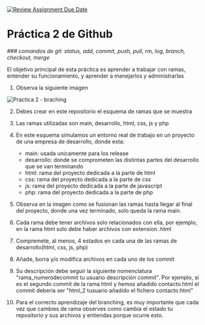 [![Review Assignment Due Date](https://classroom.github.com/assets/deadline-readme-button-24ddc0f5d75046c5622901739e7c5dd533143b0c8e959d652212380cedb1ea36.svg)](https://classroom.github.com/a/XPev-MiW)
# Práctica 2 de Github
*### comandos de git: status, add, commit, push, pull, rm, log, branch, checkout, merge*

El objetivo principal de esta práctica es aprender a trabajar con ramas, entender su funcionamiento, y aprender a manejarlos y administrarlas

1. Observa la siguiente imagen

 ![Practica 2 - braching](img/branching.png)
   
2. Debes crear en este repositorio el esquema de ramas que se muestra
   
3. Las ramas utilizadas son main, desarrollo, html, css, js y php
   
4. En este esquema simulamos un entorno real de trabajo en un proyecto de una empresa de desarrollo, donde esta:
   - main: usada unicamente para los release
   - desarrollo: donde se comprometen las distintas partes del desarrollo que se van terminando
   - html: rama del proyecto dedicada a la parte de html
   - css: rama del proyecto dedicada a la parte de css
   - js: rama del proyecto dedicada a la parte de javascript
   - php: rama del proyecto dedicada a la parte de php
     
5. Observa en la imagen como se fusionan las ramas hasta llegar al final del proyecto, donde una vez terminado, solo queda la rama main.
   
6. Cada rama debe tener archivos solo relacionados con ella, por ejemplo, en la rama html solo debe haber archivos con extension .html
   
7.  Compremete, al menos, 4 estados en cada una de las ramas de desarrollo(html, css, js, php)
   
8.  Añade, borra y/o modifica archivos en cada uno de los commit
   
9.  Su descripción debe seguir la siguiente nomenclatura "rama_numerodecommit tu usuario descripción commit". Por ejemplo, si es el segundo commit de la rama html y hemos añadido contacto.html el commit deberia ser "html_2 tusuario añadido el fichero contacto.html"

10. Para el correcto aprendizaje del branching, es muy importante que cada vez que cambies de rama observes como cambia el estado tu repositorio y sus archivos y entiendas porque ocurre esto.
